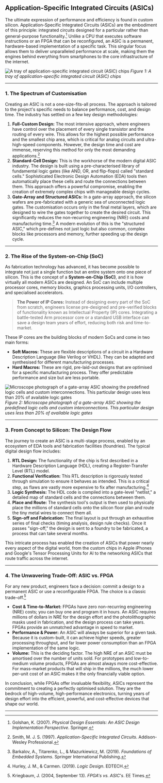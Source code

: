 ## Application-Specific Integrated Circuits (ASICs)

The ultimate expression of performance and efficiency is found in custom silicon. Application-Specific Integrated Circuits (ASICs) are the embodiment of this principle: integrated circuits designed for a particular rather than general-purpose functionality.[^1] Unlike a CPU that executes software instructions or an FPGA that can be reconfigured, an ASIC is a permanent, hardware-based implementation of a specific task. This singular focus allows them to deliver unparalleled performance at scale, making them the engines behind everything from smartphones to the core infrastructure of the internet.

![A tray of application-specific integrated circuit (ASIC) chips](https://upload.wikimedia.org/wikipedia/commons/7/79/SSDTR-ASIC_technology.jpg)
*Figure 1: A tray of application-specific integrated circuit (ASIC) chips*

---

### 1. The Spectrum of Customisation

Creating an ASIC is not a one-size-fits-all process. The approach is tailored to the project's specific needs to balance performance, cost, and design time. The industry has settled on a few key design methodologies:

1.  **Full-Custom Design:** The most intensive approach, where engineers have control over the placement of every single transistor and the routing of every wire. This allows for the highest possible performance and the smallest chip area, which is critical for analog circuits and ultra-high-speed components. However, the design time and cost are immense, reserving this method for only the most demanding applications.[^2]
2.  **Standard-Cell Design:** This is the workhorse of the modern digital ASIC industry. The design is built using a pre-characterised library of fundamental logic gates (like AND, OR, and flip-flops) called "standard cells." Sophisticated Electronic Design Automation (EDA) tools then automatically place these cells and route the connections between them. This approach offers a powerful compromise, enabling the creation of extremely complex chips with manageable design cycles.
3.  **Gate-Array and Structured ASICs:** In a gate-array approach, the silicon wafers are pre-fabricated with a generic sea of unconnected logic gates. The customisation occurs only in the final metal layers, which are designed to wire the gates together to create the desired circuit. This significantly reduces the non-recurring engineering (NRE) costs and manufacturing time.[^3] A modern evolution of this is the "structured ASIC," which pre-defines not just logic but also common, complex blocks like processors and memory, further speeding up the design cycle.

---

### 2. The Rise of the System-on-Chip (SoC)

As fabrication technology has advanced, it has become possible to integrate not just a single function but an entire system onto one piece of silicon. This is the concept of a **System-on-Chip (SoC)**, and it is how virtually all modern ASICs are designed. An SoC can include multiple processor cores, memory blocks, graphics processing units, I/O controllers, and specialised accelerators.

> **The Power of IP Cores:** Instead of designing every part of the SoC from scratch, engineers license pre-designed and pre-verified blocks of functionality known as Intellectual Property (IP) cores. Integrating a battle-tested Arm processor core or a standard USB interface can save a design team years of effort, reducing both risk and time-to-market.

These IP cores are the building blocks of modern SoCs and come in two main forms:
*   **Soft Macros:** These are flexible descriptions of a circuit in a Hardware Description Language (like Verilog or VHDL). They can be adapted and synthesised for different manufacturing processes.
*   **Hard Macros:** These are rigid, pre-laid-out designs that are optimised for a specific manufacturing process. They offer predictable performance and size but are less portable.

![Microscope photograph of a gate-array ASIC showing the predefined logic cells and custom interconnections. This particular design uses less than 20% of available logic gates](https://upload.wikimedia.org/wikipedia/commons/thumb/9/9c/S-MOS_Systems_ASIC_SLA6140.jpg/1064px-S-MOS_Systems_ASIC_SLA6140.jpg)
*Figure 2: Microscope photograph of a gate-array ASIC showing the predefined logic cells and custom interconnections. This particular design uses less than 20% of available logic gates*

---

### 3. From Concept to Silicon: The Design Flow

The journey to create an ASIC is a multi-stage process, enabled by an ecosystem of EDA tools and fabrication facilities (foundries). The typical digital design flow includes:

1.  **RTL Design:** The functionality of the chip is first described in a Hardware Description Language (HDL), creating a Register-Transfer Level (RTL) model.
2.  **Functional Verification:** This RTL description is rigorously tested through simulation to ensure it behaves as intended. This is a critical step, as flaws are vastly more expensive to fix after manufacturing.[^4]
3.  **Logic Synthesis:** The HDL code is compiled into a gate-level "netlist," a detailed map of standard cells and the connections between them.
4.  **Place and Route:** The synthesis tool's output is then used to physically place the millions of standard cells onto the silicon floor plan and route the tiny metal wires to connect them all.
5.  **Sign-off and Fabrication:** The final layout is put through an exhaustive series of final checks (timing analysis, design rule checks). Once it passes "sign-off," the design is sent to a foundry to be fabricated, a process that can take several months.

This intricate process has enabled the creation of ASICs that power nearly every aspect of the digital world, from the custom chips in Apple iPhones and Google's Tensor Processing Units for AI to the networking ASICs that route traffic across the internet.

---

### 4. The Unwavering Trade-Off: ASIC vs. FPGA

For any new product, engineers face a decision: commit a design to a permanent ASIC or use a reconfigurable FPGA. The choice is a classic trade-off.[^5]

*   **Cost & Time-to-Market:** FPGAs have zero non-recurring engineering (NRE) costs; you can buy one and program it in hours. An ASIC requires millions of dollars in NRE for the design effort and the photolithographic masks used in fabrication, and the design process can take years. FPGAs provide an unmatched advantage in speed to market.
*   **Performance & Power:** An ASIC will always be superior for a given task. Because it is custom-built, it can achieve higher speeds, greater processing throughput, and far lower power consumption than an FPGA implementation of the same logic.
*   **Volume:** This is the deciding factor. The high NRE of an ASIC must be amortised over the number of units sold. For prototypes and low-to-medium volume products, FPGAs are almost always more cost-effective. For mass-market products that will ship in the millions, the much lower per-unit cost of an ASIC makes it the only financially viable option.

In conclusion, while FPGAs offer invaluable flexibility, ASICs represent the commitment to creating a perfectly optimised solution. They are the bedrock of high-volume, high-performance electronics, turning years of design effort into the efficient, powerful, and cost-effective devices that shape our world.

---

[^1]: Golshan, K. (2007). *Physical Design Essentials: An ASIC Design Implementation Perspective*. Springer.
[^2]: Smith, M. J. S. (1997). *Application-Specific Integrated Circuits*. Addison-Wesley Professional.
[^3]: Barkalov, A., Titarenko, L., & Mazurkiewicz, M. (2019). *Foundations of Embedded Systems*. Springer International Publishing.
[^4]: Hurley, J. M., & Carmen. (2019). *Logic Design*. EDTECH.
[^5]: Kriegbaum, J. (2004, September 13). *FPGA's vs. ASIC's*. EE Times.